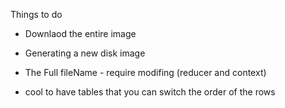 Things to do
* Downlaod the entire image
* Generating a new disk image

* The Full fileName - require modifing (reducer and context)
* cool to have tables that you can switch the order of the rows